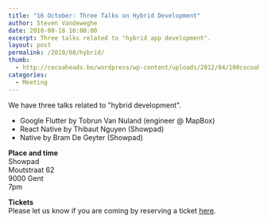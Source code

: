 ```yaml
---
title: "16 October: Three Talks on Hybrid Development"
author: Steven Vandeweghe
date: 2018-08-18 16:00:00
excerpt: Three talks related to "hybrid app development".
layout: post
permalink: /2018/08/hybrid/
thumb:
  - http://cocoaheads.be/wordpress/wp-content/uploads/2012/04/100cocoaheads-logo-web.png
categories:
  - Meeting
---
```

We have three talks related to "hybrid development".  

- Google Flutter by Tobrun Van Nuland (engineer @ MapBox)
- React Native by Thibaut Nguyen (Showpad)
- Native by Bram De Geyter (Showpad)


**Place and time**  
Showpad  
Moutstraat 62  
9000 Gent   
7pm  

**Tickets**  
Please let us know if you are coming by reserving a ticket [here](https://www.eventbrite.com/e/cocoaheads-belgium-october-2018-tickets-49242942968).
